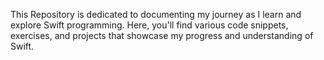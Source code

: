 This Repository is dedicated to documenting my journey as I learn and explore Swift programming. Here, you'll find various code snippets, exercises, and projects that showcase my progress and understanding of Swift.
